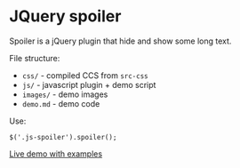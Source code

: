 # JQuery spoiler

Spoiler is a jQuery plugin that hide and show some long text.

File structure:

  * `css/` - compiled CCS from `src-css`
  * `js/` - javascript plugin + demo script
  * `images/` - demo images
  * `demo.md` - demo code

Use:

    $('.js-spoiler').spoiler();

[Live demo with examples](http://js.pushorigin.ru/spoiler)